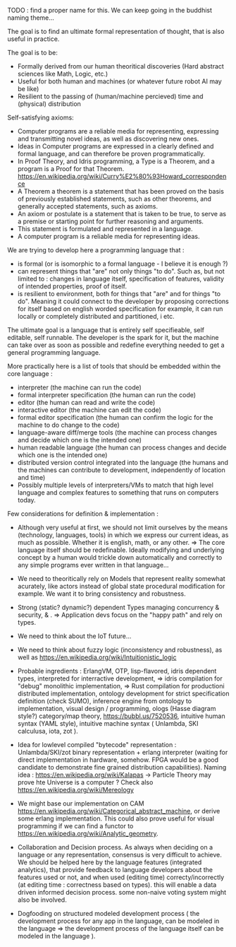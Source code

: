  TODO : find a proper name for this. We can keep going in the buddhist naming theme...

The goal is to find an ultimate formal representation of thought, that is also useful in practice.

The goal is to be:
- Formally derived from our human theoritical discoveries (Hard abstract sciences like Math, Logic, etc.)
- Useful for both human and machines (or whatever future robot AI may be like)
- Resilient to the passing of (human/machine percieved) time and (physical) distribution

Self-satisfying axioms:
- Computer programs are a reliable media for representing, expressing and transmitting novel ideas, as well as discovering new ones.
- Ideas in Computer programs are expressed in a clearly defined and formal language, and can therefore be proven programmatically.
- In Proof Theory, and Idris programming, a Type is a Theorem, and a program is a Proof for that Theorem. https://en.wikipedia.org/wiki/Curry%E2%80%93Howard_correspondence 
- A Theorem a theorem is a statement that has been proved on the basis of previously established statements, such as other theorems, and generally accepted statements, such as axioms.
- An axiom or postulate is a statement that is taken to be true, to serve as a premise or starting point for further reasoning and arguments.
- This statement is formulated and represented in a language.
- A computer program is a reliable media for representing ideas.

We are trying to develop here a programming language that : 
- is formal (or is isomorphic to a formal language - I believe it is enough ?)
- can represent things that "are" not only things "to do". Such as, but not limited to : changes in language itself, specification of features, validity of intended properties, proof of itself.
- is resilient to environment, both for things that "are" and for things "to do". Meaning it could connect to the developer by proposing corrections for itself based on english worded specification for example, it can run locally or completely distributed and partitioned, i etc.

The ultimate goal is a language that is entirely self specifieable, self editable, self runnable. The developer is the spark for it, but the machine can take over as soon as possible and redefine everything needed to get a general programming language.

More practically here is a list of tools that should be embedded within the core language :
- interpreter (the machine can run the code)
- formal interpreter specification (the human can run the code)
- editor (the human can read and write the code) 
- interactive editor (the machine can edit the code)
- formal editor specification (the human can confirm the logic for the machine to do change to the code)
- language-aware diff/merge tools (the machine can process changes and decide which one is the intended one)
- human readable language (the human can process changes and decide which one is the intended one)
- distributed version control integrated into the language (the humans and the machines can contribute to development, independently of location and time)
- Possibly multiple levels of interpreters/VMs to match that high level language and complex features to something that runs on computers today.


Few considerations for definition & implementation : 

- Although very useful at first, we should not limit ourselves by the means (technology, languages, tools) in which we express our current ideas, as much as possible. Whether it is english, math, or any other. => The core language itself should be redefinable. Ideally modifying and underlying concept by a human would trickle down automatically and correctly to any simple programs ever written in that language...

- We need to theoritically rely on Models that represent reality somewhat acurately, like actors instead of global state procedural modification for example. We want it to bring consistency and robustness.

- Strong (static? dynamic?) dependent Types managing concurrency & security, & . => Application devs focus on the "happy path" and rely on types.

- We need to think about the IoT future...

- We need to think about fuzzy logic (inconsistency and robustness), as well as https://en.wikipedia.org/wiki/Intuitionistic_logic

- Probable ingredients : ErlangVM, OTP, lisp-flavored, idris dependent types, interpreted for interractive development, => idris compilation for "debug" monolithic implementation, => Rust compilation for productioni distributed implementation, ontology development for strict specification definition (check SUMO), inference engine from ontology to implementation, visual design / programming, ologs (Hasse diagram style?) category/map theory, https://bubbl.us/7520536, intuitive human syntax (YAML style), intuitive machine syntax ( Unlambda, SKI calculusa, iota, zot ).

- Idea for lowlevel compiled "bytecode" representation : Unlambda/SKI/zot binary representation + erlang interpreter (waiting for direct implementation in hardware, somehow. FPGA would be a good candidate to demonstrate fine grained distribution capabilities). Naming idea : https://en.wikipedia.org/wiki/Kalapas -> Particle Theory may prove hte Universe is a computer ? Check also https://en.wikipedia.org/wiki/Mereology

- We might base our implementation on CAM https://en.wikipedia.org/wiki/Categorical_abstract_machine, or derive some erlang implementation. This could also prove useful for visual programming if we can find a functor to https://en.wikipedia.org/wiki/Analytic_geometry.

- Collaboration and Decision process. As always when deciding on a language or any representation, consensus is very difficult to achieve. We should be helped here by the language features (integrated analytics), that provide feedback to language developers about the features used or not, and when used (editing time) correcty/incorrectly (at editing time : correctness based on types). this will enable a data driven informed decision process. some non-naive voting system might also be involved.

- Dogfooding on structured modeled development process ( the development process for any app in the language, can be modeled in the language => the development process of the language itself can be modeled in the language ).


